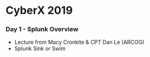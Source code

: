 # CyberX 2019

### Day 1 - Splunk Overview
* Lecture from Macy Cronkite & CPT Dan Le (ARCOG)
* Splunk Sink or Swim 
